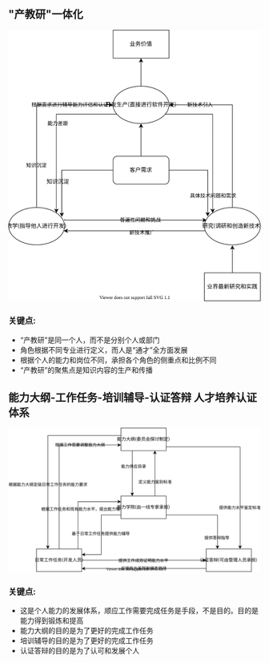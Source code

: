 ## "产教研"一体化

!["产教研"一体化](./capableflow.drawio.svg) 

### 关键点:
- “产教研”是同一个人，而不是分别个人或部门
- 角色根据不同专业进行定义，而人是“通才”全方面发展
- 根据个人的能力和岗位不同，承担各个角色的侧重点和比例不同
- “产教研”的聚焦点是知识内容的生产和传播



## 能力大纲-工作任务-培训辅导-认证答辩 人才培养认证体系

![人才培养认证体系](./certification.drawio.svg) 

### 关键点:
- 这是个人能力的发展体系，顺应工作需要完成任务是手段，不是目的。目的是能力得到锻炼和提高
- 能力大纲的目的是为了更好的完成工作任务
- 培训辅导的目的是为了更好的完成工作任务
- 认证答辩的目的是为了认可和发展个人